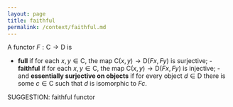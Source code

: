 ```yaml
---
layout: page
title: faithful
permalink: /context/faithful.md
---
```


A functor $F : \mathsf{C} \to \mathsf{D}$ is
 -  **full** if for each $x,y \in \mathsf{C}$, the map $\mathsf{C}(x,y) \to \mathsf{D}(Fx,Fy)$ is surjective; -  **faithful** if for each $x,y \in \mathsf{C}$, the map  $\mathsf{C}(x,y) \to \mathsf{D}(Fx,Fy)$ is injective; -  and **essentially surjective on objects** if for every object $d \in \mathsf{D}$ there is some $c \in \mathsf{C}$ such that $d$ is isomorphic to $Fc$. 


SUGGESTION: faithful functor
